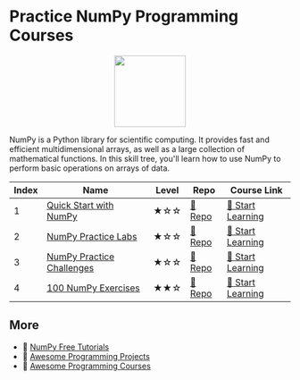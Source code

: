 # Practice NumPy Programming Courses

<div align="center">
<img width="128px" src="https://file.labex.io/path/gdqX0QgXsYjL.png">
</div>

NumPy is a Python library for scientific computing. It provides fast and efficient multidimensional arrays, as well as a large collection of mathematical functions. In this skill tree, you'll learn how to use NumPy to perform basic operations on arrays of data.

|   Index | Name                                                    | Level   | Repo                                                               | Course Link                                                             |
|---------|---------------------------------------------------------|---------|--------------------------------------------------------------------|-------------------------------------------------------------------------|
|       1 | [Quick Start with NumPy](#quick-start-with-numpy)       | ★☆☆     | [🔗 Repo](https://github.com/labex-labs/quick-start-with-numpy)    | [🚀 Start Learning](https://labex.io/courses/quick-start-with-numpy)    |
|       2 | [NumPy Practice Labs](#numpy-practice-labs)             | ★☆☆     | [🔗 Repo](https://github.com/labex-labs/numpy-practice-labs)       | [🚀 Start Learning](https://labex.io/courses/numpy-practice-labs)       |
|       3 | [NumPy Practice Challenges](#numpy-practice-challenges) | ★☆☆     | [🔗 Repo](https://github.com/labex-labs/numpy-practice-challenges) | [🚀 Start Learning](https://labex.io/courses/numpy-practice-challenges) |
|       4 | [100 NumPy Exercises](#100-numpy-exercises)             | ★★☆     | [🔗 Repo](https://github.com/labex-labs/100-numpy-exercises)       | [🚀 Start Learning](https://labex.io/courses/100-numpy-exercises)       |

## More

- 🔗 [NumPy Free Tutorials](https://github.com/labex-labs/numpy-free-tutorials)
- 🔗 [Awesome Programming Projects](https://github.com/labex-labs/awesome-programming-projects)
- 🔗 [Awesome Programming Courses](https://github.com/labex-labs/awesome-programming-courses)

